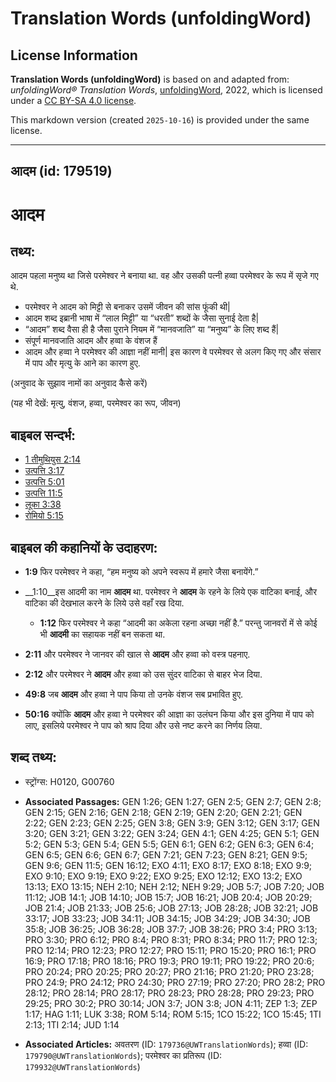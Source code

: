 # Translation Words (unfoldingWord)

## License Information

**Translation Words (unfoldingWord)** is based on and adapted from: _unfoldingWord® Translation Words_, [unfoldingWord](https://unfoldingword.org/utw), 2022, which is licensed under a [CC BY-SA 4.0 license](https://creativecommons.org/licenses/by-sa/4.0/legalcode.en).

This markdown version (created `2025-10-16`) is provided under the same license.



--------------------------------

## आदम (id: 179519)

आदम
===

तथ्य:
-----

आदम पहला मनुष्य था जिसे परमेश्वर ने बनाया था. वह और उसकी पत्नी हव्वा परमेश्वर के रूप में सृजे गए थे.

* परमेश्वर ने आदम को मिट्टी से बनाकर उसमें जीवन की सांस फूंकी थी\|
* आदम शब्द इब्रानी भाषा में “लाल मिट्टी” या “धरती” शब्दों के जैसा सुनाई देता है\|
* “आदम” शब्द वैसा ही है जैसा पुराने नियम में “मानवजाति” या “मनुष्य” के लिए शब्द हैं\|
* संपूर्ण मानवजाति आदम और हव्वा के वंशज हैं
* आदम और हव्वा ने परमेश्वर की आज्ञा नहीं मानी\| इस कारण वे परमेश्वर से अलग किए गए और संसार में पाप और मृत्यु के आने का कारण हुए.

(अनुवाद के सुझाव नामों का अनुवाद कैसे करें)

(यह भी देखें: मृत्यु, वंशज, हव्वा, परमेश्‍वर का रूप, जीवन)

बाइबल सन्दर्भ:
--------------

* [1 तीमुथियुस 2:14](https://ref.ly/1Tim0:0)
* [उत्पत्ति 3:17](https://ref.ly/Gen3:17)
* [उत्पत्ति 5:01](https://ref.ly/Gen5:1)
* [उत्पत्ति 11:5](https://ref.ly/Gen11:5)
* [लूका 3:38](https://ref.ly/Luke3:38)
* [रोमियो 5:15](https://ref.ly/Rom5:15)

बाइबल की कहानियों के उदाहरण:
----------------------------

* **1:9** फिर परमेश्वर ने कहा, “हम मनुष्य को अपने स्वरूप में हमारे जैसा बनायेंगे.”
* \_\_1:10\_\_इस आदमी का नाम **आदम** था. परमेश्वर ने **आदम** के रहने के लिये एक वाटिका बनाई, और वाटिका की देखभाल करने के लिये उसे वहाँ रख दिया.

    + **1:12** फिर परमेश्वर ने कहा “आदमी का अकेला रहना अच्छा नहीं है.” परन्तु जानवरों में से कोई भी **आदमी** का सहायक नहीं बन सकता था.
* **2:11** और परमेश्वर ने जानवर की खाल से **आदम** और हव्वा को वस्त्र पहनाए.
* **2:12** और परमेश्वर ने **आदम** और हव्वा को उस सुंदर वाटिका से बाहर भेज दिया.
* **49:8** जब **आदम** और हव्वा ने पाप किया तो उनके वंशज सब प्रभावित हुए.
* **50:16** क्योंकि **आदम** और हव्वा ने परमेश्वर की आज्ञा का उलंघन किया और इस दुनिया में पाप को लाए, इसलिये परमेश्वर ने पाप को श्राप दिया और उसे नष्ट करने का निर्णय लिया.

शब्द तथ्य:
----------

* स्ट्रोंग्स: H0120, G00760

* **Associated Passages:** GEN 1:26; GEN 1:27; GEN 2:5; GEN 2:7; GEN 2:8; GEN 2:15; GEN 2:16; GEN 2:18; GEN 2:19; GEN 2:20; GEN 2:21; GEN 2:22; GEN 2:23; GEN 2:25; GEN 3:8; GEN 3:9; GEN 3:12; GEN 3:17; GEN 3:20; GEN 3:21; GEN 3:22; GEN 3:24; GEN 4:1; GEN 4:25; GEN 5:1; GEN 5:2; GEN 5:3; GEN 5:4; GEN 5:5; GEN 6:1; GEN 6:2; GEN 6:3; GEN 6:4; GEN 6:5; GEN 6:6; GEN 6:7; GEN 7:21; GEN 7:23; GEN 8:21; GEN 9:5; GEN 9:6; GEN 11:5; GEN 16:12; EXO 4:11; EXO 8:17; EXO 8:18; EXO 9:9; EXO 9:10; EXO 9:19; EXO 9:22; EXO 9:25; EXO 12:12; EXO 13:2; EXO 13:13; EXO 13:15; NEH 2:10; NEH 2:12; NEH 9:29; JOB 5:7; JOB 7:20; JOB 11:12; JOB 14:1; JOB 14:10; JOB 15:7; JOB 16:21; JOB 20:4; JOB 20:29; JOB 21:4; JOB 21:33; JOB 25:6; JOB 27:13; JOB 28:28; JOB 32:21; JOB 33:17; JOB 33:23; JOB 34:11; JOB 34:15; JOB 34:29; JOB 34:30; JOB 35:8; JOB 36:25; JOB 36:28; JOB 37:7; JOB 38:26; PRO 3:4; PRO 3:13; PRO 3:30; PRO 6:12; PRO 8:4; PRO 8:31; PRO 8:34; PRO 11:7; PRO 12:3; PRO 12:14; PRO 12:23; PRO 12:27; PRO 15:11; PRO 15:20; PRO 16:1; PRO 16:9; PRO 17:18; PRO 18:16; PRO 19:3; PRO 19:11; PRO 19:22; PRO 20:6; PRO 20:24; PRO 20:25; PRO 20:27; PRO 21:16; PRO 21:20; PRO 23:28; PRO 24:9; PRO 24:12; PRO 24:30; PRO 27:19; PRO 27:20; PRO 28:2; PRO 28:12; PRO 28:14; PRO 28:17; PRO 28:23; PRO 28:28; PRO 29:23; PRO 29:25; PRO 30:2; PRO 30:14; JON 3:7; JON 3:8; JON 4:11; ZEP 1:3; ZEP 1:17; HAG 1:11; LUK 3:38; ROM 5:14; ROM 5:15; 1CO 15:22; 1CO 15:45; 1TI 2:13; 1TI 2:14; JUD 1:14
* **Associated Articles:** अवतरण (ID: `179736@UWTranslationWords`); हव्वा (ID: `179790@UWTranslationWords`); परमेश्‍वर का प्रतिरूप (ID: `179932@UWTranslationWords`)


